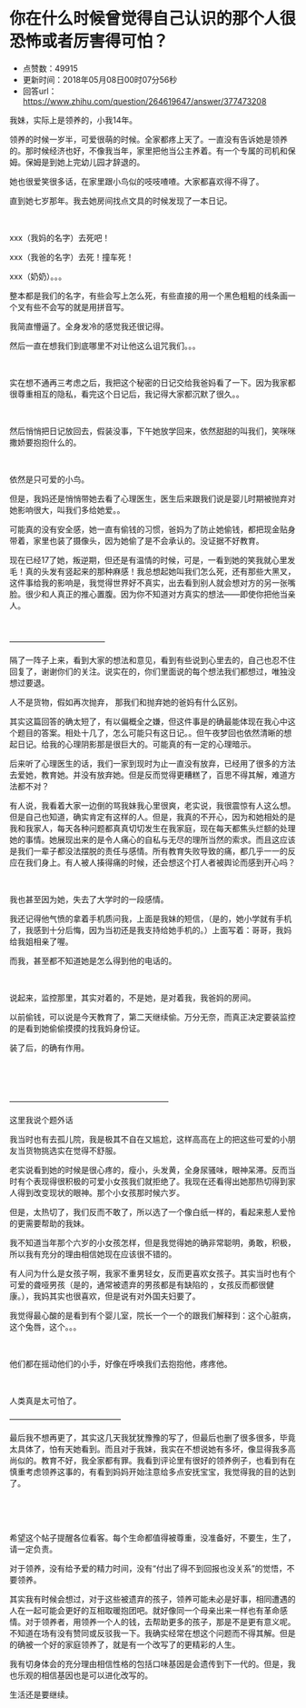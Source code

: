 # 你在什么时候曾觉得自己认识的那个人很恐怖或者厉害得可怕？
- 点赞数：49915
- 更新时间：2018年05月08日00时07分56秒
- 回答url：https://www.zhihu.com/question/264619647/answer/377473208
<body>
 <p data-pid="9vyt9wza">我妹，实际上是领养的，小我14年。</p>
 <p data-pid="daFAd9Pr">领养的时候一岁半，可爱很萌的时候。全家都疼上天了。一直没有告诉她是领养的。那时候经济也好，不像我当年，家里把他当公主养着。有一个专属的司机和保姆。保姆是到她上完幼儿园才辞退的。</p>
 <p data-pid="MT4F57R8">她也很爱笑很多话，在家里跟小鸟似的吱吱喳喳。大家都喜欢得不得了。</p>
 <p data-pid="6IkkyHjm">直到她七岁那年。我去她房间找点文具的时候发现了一本日记。</p>
 <p class="ztext-empty-paragraph"><br></p>
 <p data-pid="LJpQH_UE">xxx（我妈的名字）去死吧！</p>
 <p data-pid="PJV5EPmG">xxx（我爸的名字）去死！撞车死！</p>
 <p data-pid="OIbOS7bn">xxx（奶奶）。。。</p>
 <p data-pid="lPlQ3CYn">整本都是我们的名字，有些会写上怎么死，有些直接的用一个黑色粗粗的线条画一个叉有些不会写的就是用拼音写。</p>
 <p data-pid="3hepwa9b">我简直懵逼了。全身发冷的感觉我还很记得。</p>
 <p data-pid="ef8by7Zb">然后一直在想我们到底哪里不对让他这么诅咒我们。。。</p>
 <p class="ztext-empty-paragraph"><br></p>
 <p data-pid="JWf3U9ds">实在想不通再三考虑之后，我把这个秘密的日记交给我爸妈看了一下。因为我家都很尊重相互的隐私，看完这个日记后，我记得大家都沉默了很久。。</p>
 <p class="ztext-empty-paragraph"><br></p>
 <p data-pid="JpPWtC-K">然后悄悄把日记放回去，假装没事，下午她放学回来，依然甜甜的叫我们，笑咪咪撒娇要抱抱什么的。</p>
 <p class="ztext-empty-paragraph"><br></p>
 <p data-pid="IIUTxAho">依然是只可爱的小鸟。</p>
 <p data-pid="BxpGXten">但是，我妈还是悄悄带她去看了心理医生，医生后来跟我们说是婴儿时期被抛弃对她影响很大，叫我们多给她爱。。</p>
 <p data-pid="SZwsRxd7">可能真的没有安全感，她一直有偷钱的习惯，爸妈为了防止她偷钱，都把现金贴身带着，家里也装了摄像头，因为她偷了是不会承认的。没证据不好教育。</p>
 <p data-pid="BLQ9p9jB">现在已经17了她，叛逆期，但还是有温情的时候，可是，一看到她的笑我就心里发毛！真的头发有竖起来的那种麻感！我总想起她叫我们怎么死，还有那些大黑叉，这件事给我的影响是，我觉得世界好不真实，出去看到别人就会想对方的另一张嘴脸。很少和人真正的推心置腹。因为你不知道对方真实的想法——即使你把他当亲人。</p>
 <p class="ztext-empty-paragraph"><br></p>
 <p data-pid="SMKeQ-tW">————————————</p>
 <p data-pid="IsPvvYtp">隔了一阵子上来，看到大家的想法和意见，看到有些说到心里去的，自己也忍不住回复了，谢谢你们的关注。说实在的，你们里面说的每个想法我们都想过，唯独没想过要退。</p>
 <p data-pid="ivapa5up">人不是货物，假如再次抛弃， 那我们和抛弃她的爸妈有什么区别。</p>
 <p data-pid="Of86yPae">其实这篇回答的确太短了，有以偏概全之嫌，但这件事是的确最能体现在我心中这个题目的答案。相处十几了，怎么可能只有这日记。。但午夜梦回也依然清晰的想起日记。给我的心理阴影那是很巨大的。可能真的有一定的心理暗示。</p>
 <p data-pid="GrSI_bVe">后来听了心理医生的话，我们一家到现时为止一直没有放弃，已经用了很多的方法去爱她，教育她。并没有放弃她。但是反而觉得更糟糕了，百思不得其解，难道方法都不对？</p>
 <p data-pid="guTLZA_y">有人说，我看着大家一边倒的骂我妹我心里很爽，老实说，我很震惊有人这么想。但是自己也知道，确实肯定有这样的人。但是，我真的不开心，因为和她相处的是我和我家人，每天各种问题都真真切切发生在我家庭，现在每天都焦头烂额的处理她的事情。她展现出来的是令人痛心的自私与无尽的理所当然的索求。而且这应该是我们一辈子都没法摆脱的责任与感情。所有教育失败导致的痛，都几乎一一的反应在我们身上。有人被人揍得痛的时候，还会想这个打人者被舆论而感到开心吗？</p>
 <p class="ztext-empty-paragraph"><br></p>
 <p data-pid="4uxAnBHQ">我也甚至因为她，失去了大学时的一段感情。</p>
 <p data-pid="HAgzxZJS">我还记得他气愤的拿着手机质问我，上面是我妹的短信，（是的，她小学就有手机了，我感到十分后悔，因为当初还是我支持给她手机的。）上面写着：哥哥，我妈给我姐相亲了喔。</p>
 <p data-pid="-eDE6i8I">而我，甚至都不知道她是怎么得到他的电话的。</p>
 <p class="ztext-empty-paragraph"><br></p>
 <p data-pid="xojxQJ4c">说起来，监控那里，其实对着的，不是她，是对着我，我爸妈的房间。</p>
 <p data-pid="kt2PSbKR">以前偷钱，可以说是今天教育了，第二天继续偷。万分无奈，而真正决定要装监控的是看到她偷偷摸摸的找我妈身份证。</p>
 <p data-pid="NW_xZF60">装了后，的确有作用。</p>
 <p class="ztext-empty-paragraph"><br></p>
 <p class="ztext-empty-paragraph"><br></p>
 <p data-pid="auRc6sh5">————————————————————</p>
 <p data-pid="l-Y54WYZ">这里我说个题外话</p>
 <p data-pid="wxBibh4N">我当时也有去孤儿院，我是极其不自在又尴尬，这样高高在上的把这些可爱的小朋友当货物挑选实在觉得不舒服。</p>
 <p data-pid="WtFqhchi">老实说看到她的时候是很心疼的，瘦小，头发黄，全身尿骚味，眼神呆滞。反而当时有个表现得很积极的可爱小女孩我们就拒绝了。我现在还看得出她那热切得到家人得到改变现状的眼神。那个小女孩那时候六岁。</p>
 <p data-pid="rP6tSwM_">但是，太热切了，我们反而不敢了，所以选了一个像白纸一样的，看起来惹人爱怜的更需要帮助的我妹。</p>
 <p data-pid="CT5MCfF9">我不知道当年那个六岁的小女孩怎样，但是我觉得她的确非常聪明，勇敢，积极，所以我有充分的理由相信她现在应该很不错的。</p>
 <p data-pid="9a6z4lRN">有人问为什么是女孩子啊，我家不重男轻女，反而更喜欢女孩子。其实当时也有个可爱的聋哑男孩（是的，通常被遗弃的男孩都是有缺陷的 ，女孩反而都很健康。），我妈其实也很喜欢，但是说有对外国夫妇要了。</p>
 <p data-pid="zjGb77RV">我觉得最心酸的是看到有个婴儿室，院长一个一个的跟我们解释到：这个心脏病，这个兔唇，这个。。。</p>
 <p class="ztext-empty-paragraph"><br></p>
 <p data-pid="cRdpgyqB">他们都在摇动他们的小手，好像在呼唤我们去抱抱他，疼疼他。</p>
 <p class="ztext-empty-paragraph"><br></p>
 <p data-pid="iwSAQFlv">人类真是太可怕了。</p>
 <p data-pid="lPFLCyIq">——————————————</p>
 <p data-pid="pQhXrjT7">最后我不想再更了，其实这几天我犹犹豫豫的写了，但最后也删了很多很多，毕竟太具体了，怕有天她看到。而且对于我妹，我实在不想说她有多坏，像显得我多高尚似的。教育不好，我全家都有罪。我看到评论里有很好的领养例子，也看到有在慎重考虑领养这事的，有看到妈妈开始注意给多点安抚宝宝，我觉得我的目的达到了。</p>
 <p class="ztext-empty-paragraph"><br></p>
 <p class="ztext-empty-paragraph"><br></p>
 <p data-pid="rUXdO7l5">希望这个帖子提醒各位看客。每个生命都值得被尊重，没准备好，不要生，生了，请一定负责。</p>
 <p data-pid="UY5ptC6P">对于领养，没有给予爱的精力时间，没有“付出了得不到回报也没关系”的觉悟，不要领养。</p>
 <p data-pid="HxRWFfPd">其实我有时候会想过，对于这些被遗弃的孩子，领养可能未必是好事，相同遭遇的人在一起可能会更好的互相取暖抱团吧。就好像同一个母亲出来一样也有革命感情。对于领养者，用领养一个人的钱，去帮助更多的孩子，那是不是更有意义呢。不知道在场有没有赞同或反驳我一下。我确实经常在想这个问题而不得其解。但是的确被一个好的家庭领养了，就是有一个改写了的更精彩的人生。</p>
 <p data-pid="bJsyn_er">我有切身体会的充分理由相信性格的包括口味基因是会遗传到下一代的。但是，我也乐观的相信基因也是可以进化改写的。</p>
 <p data-pid="XWMBNrTB">生活还是要继续。</p>
</body>